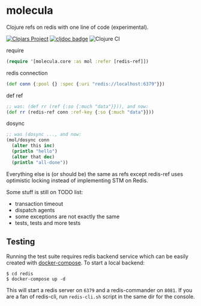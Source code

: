 # molecula
Clojure refs on redis with one line of code (experimental).

[![Clojars Project](https://img.shields.io/clojars/v/molecula.svg)](https://clojars.org/molecula)
[![cljdoc badge](https://cljdoc.org/badge/molecula/molecula)](https://cljdoc.org/d/molecula/molecula/CURRENT/doc/readme)
![Clojure CI](https://github.com/sfertman/molecula/workflows/Clojure%20CI/badge.svg?branch=master)

require
```clojure
(require '[molecula.core :as mol :refer [redis-ref]])
```

redis connection
```clojure
(def conn {:pool {} :spec {:uri "redis://localhost:6379"}})
```

def ref
```clojure
;; was: (def rr (ref {:so {:much "data"}})), and now:
(def rr (redis-ref conn :ref-key {:so {:much "data"}}))
```

dosync
```clojure
;; was (dosync ..., and now:
(mol/dosync conn
  (alter this inc)
  (println "hello")
  (alter that dec)
  (println "all-done"))
```

Everything else is (or should be) the same as refs except redis-ref uses optimistic locking instead of implementing STM on Redis.

Some stuff is still on TODO list:
- transaction timeout
- dispatch agents
- some exceptions are not exactly the same
- tests, tests and more tests

## Testing
Running the test suite requires redis backend service which can be easily created with [docker-compose](https://docs.docker.com/compose/install/).
To start a local backend:
```shell
$ cd redis
$ docker-compose up -d
```
This will start a redis server on `6379` and a redis-commander on `8081`. If you are a fan of redis-cli, run `redis-cli.sh` script in the same dir for the console.

